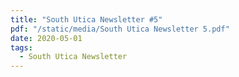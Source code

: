 ```yaml
---
title: "South Utica Newsletter #5"
pdf: "/static/media/South Utica Newsletter 5.pdf"
date: 2020-05-01
tags:
  - South Utica Newsletter
---
```


